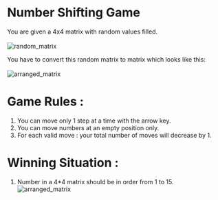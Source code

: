 # Number Shifting Game
 You are given a 4x4 matrix with random values filled.
<br/>
<br/>
![random_matrix](https://github.com/Bhushan2000/C-CPP-Projects/assets/157300484/94f5a32c-5d58-487a-9ddf-0be104f30260)

You have to convert this random matrix to matrix which looks like this:
<br/>
<br/>
![arranged_matrix](https://github.com/Bhushan2000/C-CPP-Projects/assets/157300484/39d2372c-ba9c-4d79-a403-9a5f293baa2b)


 # Game Rules :
 1. You can move only 1 step at a time with the arrow key.
 2. You can move numbers at an empty position only.
 3. For each valid move : your total number of moves will decrease by 1.

 # Winning Situation :
 1. Number in a 4*4 matrix should be in order from 1 to 15.<br/>
![arranged_matrix](https://github.com/Bhushan2000/C-CPP-Projects/assets/157300484/39d2372c-ba9c-4d79-a403-9a5f293baa2b)


